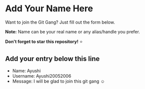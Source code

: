 # Add Your Name Here

Want to join the Git Gang? Just fill out the form below.

**Note:** Name can be your real name or any alias/handle you prefer.

**Don't forget to star this repository!** ⭐

## Add your entry below this line

- Name: Ayushi
- Username: Ayushi20052006
- Message: I will be glad to join this git gang ☺️
